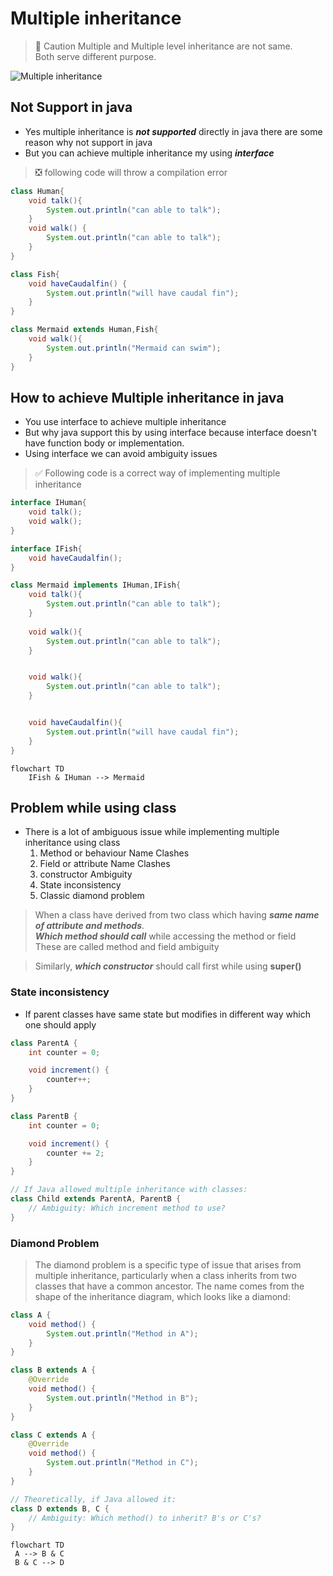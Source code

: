 # Multiple inheritance
> 🤔 Caution Multiple and Multiple level inheritance are not same. <br>
> Both serve different purpose.

![Multiple inheritance](https://ik.imagekit.io/upgrad1/abroad-images/imageCompo/images/11ITKPJC.jpg?tr=f-jpg,pr-true)

## Not Support in java
- Yes multiple inheritance is ***not supported*** directly in java there are some reason why not support in java
- But you can achieve multiple inheritance my using ***interface***

> ❎ following code will throw a compilation error

```java
class Human{
    void talk(){
        System.out.println("can able to talk");
    }
    void walk() {
        System.out.println("can able to talk");
    }
}

class Fish{
    void haveCaudalfin() {
        System.out.println("will have caudal fin");        
    }
}

class Mermaid extends Human,Fish{
    void walk(){
        System.out.println("Mermaid can swim");
    }
}
```


## How to achieve Multiple inheritance in java
- You use interface to achieve multiple inheritance
- But why java support this by using interface because interface doesn't have function body or implementation.
- Using interface we can avoid ambiguity issues 

> ✅ Following code is a correct way of implementing multiple inheritance
```java
interface IHuman{
    void talk();
    void walk();
}

interface IFish{
    void haveCaudalfin();
}

class Mermaid implements IHuman,IFish{
    void talk(){
        System.out.println("can able to talk");
    }
    
    void walk(){
        System.out.println("can able to talk");
    }


    void walk(){
        System.out.println("can able to talk");
    }


    void haveCaudalfin(){
        System.out.println("will have caudal fin");
    }
}
```

```mermaid
flowchart TD
    IFish & IHuman --> Mermaid
```

## Problem while using class
- There is a lot of ambiguous issue while implementing multiple inheritance using class
  1. Method or behaviour Name Clashes
  2. Field or attribute Name Clashes
  3. constructor Ambiguity
  4. State inconsistency
  5. Classic diamond problem

> When a class have derived from two class which having ***same name of attribute and methods***. <br>
> ***Which method should call*** while accessing the method or field <br>
> These are called method and field ambiguity

> Similarly, ***which constructor*** should call first while using **super()**

### State inconsistency
- If parent classes have same state but modifies in different way which one should apply
```java
class ParentA {
    int counter = 0;

    void increment() {
        counter++;
    }
}

class ParentB {
    int counter = 0;

    void increment() {
        counter += 2;
    }
}

// If Java allowed multiple inheritance with classes:
class Child extends ParentA, ParentB {
    // Ambiguity: Which increment method to use?
}
```

### Diamond Problem
> The diamond problem is a specific type of issue that arises from multiple inheritance, 
> particularly when a class inherits from two classes that have a common ancestor. 
> The name comes from the shape of the inheritance diagram, which looks like a diamond:

```java
class A {
    void method() {
        System.out.println("Method in A");
    }
}

class B extends A {
    @Override
    void method() {
        System.out.println("Method in B");
    }
}

class C extends A {
    @Override
    void method() {
        System.out.println("Method in C");
    }
}

// Theoretically, if Java allowed it:
class D extends B, C {
    // Ambiguity: Which method() to inherit? B's or C's?
}
```

```mermaid
flowchart TD
 A --> B & C
 B & C --> D
```
